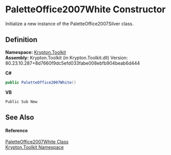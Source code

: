 # PaletteOffice2007White Constructor


Initialize a new instance of the PaletteOffice2007Silver class.



## Definition
**Namespace:** <a href="79d2eac2-21f4-54ff-7552-b20c33c30600.md">Krypton.Toolkit</a>  
**Assembly:** Krypton.Toolkit (in Krypton.Toolkit.dll) Version: 80.23.10.287+8d7660f9dc5efd033fabe008ebfb904beab6d444

**C#**
``` C#
public PaletteOffice2007White()
```
**VB**
``` VB
Public Sub New
```



## See Also


#### Reference
<a href="fdb3af01-bdad-9455-f278-44821e82b4c2.md">PaletteOffice2007White Class</a>  
<a href="79d2eac2-21f4-54ff-7552-b20c33c30600.md">Krypton.Toolkit Namespace</a>  
